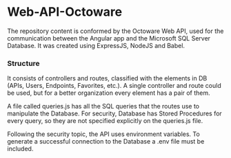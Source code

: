# Web-API-Octoware

The repository content is conformed by the Octoware Web API, used for the communication between the Angular app and the Microsoft SQL Server Database. It was created using ExpressJS, NodeJS and Babel.

### Structure
It consists of controllers and routes, classified with the elements in DB (APIs, Users, Endpoints, Favorites, etc.). A single controller and route could be used, but for a better organization every element has a pair of them.

A file called queries.js has all the SQL queries that the routes use to manipulate the Database. For security, Database has Stored Procedures for every query, so they are not specified explicitly on the queries.js file.

Following the security topic, the API uses environment variables. To generate a successful connection to the Database a .env file must be included.
